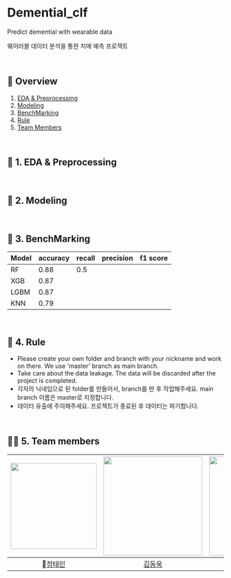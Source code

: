 # Demential_clf
Predict demential with wearable data 

웨어러블 데이터 분석을 통한 치매 예측 프로젝트 

<br>

## 🔎 Overview 
1. [EDA & Preprocessing](https://github.com/NumpyGonHey/Demential_clf#-2-EDA&Preprocessing)
2. [Modeling](https://github.com/NumpyGonHey/Demential_clf#-2-Modeling)
3. [BenchMarking](https://github.com/NumpyGonHey/Demential_clf#-3-BenchMarking)
4. [Rule](https://github.com/NumpyGonHey/Demential_clf#-4-Rule)
5. [Team Members](https://github.com/NumpyGonHey/Demential_clf#-5-team-members)

<br>

## 📌 1. EDA & Preprocessing 

<br>

## 🚀 2. Modeling


<br>


## 🚀 3. BenchMarking 

  |    Model   |  accuracy | recall | precision | f1 score |
  |------------|:----------|:-------|:----------|:---------|
  | RF         |   0.88    |  0.5   |           |          |
  | XGB        |   0.87    |        |           |          |
  | LGBM       |   0.87    |        |           |          |
  | KNN        |   0.79    |        |           |          |
  
  
<br>

## 📝 4. Rule 
- Please create your own folder and branch with your nickname and work on there. We use 'master' branch as main branch. 
- Take care about the data leakage. The data will be discarded after the project is completed. 
- 각자의 닉네임으로 된 folder를 만들어서, branch를 딴 후 작업해주세요. main branch 이름은 master로 지정합니다. 
- 데이터 유출에 주의해주세요. 프로젝트가 종료된 후 데이터는 파기합니다. 

<br>

## 🙋‍♂️ 5. Team members
[<img src="https://avatars.githubusercontent.com/u/75752289?v=4" width="200px">](https://github.com/taemin-steve)|[<img src="https://avatars.githubusercontent.com/u/75608078?v=4" width="230px;" alt=""/>](https://github.com/donguk071) |[<img src="https://avatars.githubusercontent.com/u/78654870?v=4" width="230px" >](https://github.com/iDolhpin99) |[<img src="https://avatars.githubusercontent.com/u/49437396?v=4" width="230" >](https://github.com/Bae-hong-seob)|[<img src="https://avatars.githubusercontent.com/u/87516405?v=4" width="230px" >](https://github.com/yedamhy)
|:---:|:---:|:---:|:---:|:---:|
|👑[정태민](https://github.com/taemin-steve) |[김동욱](https://github.com/donguk071) |[박형빈](https://github.com/iDolhpin99)| [배홍섭](https://github.com/Bae-hong-seob)|[현예닮](https://github.com/yedamhy)|
